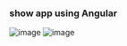 ### show app using Angular

![image](https://github.com/user-attachments/assets/02ddd4fd-7223-452a-953b-7a192a950e6a)
![image](https://github.com/user-attachments/assets/6137b413-9dd9-4e4d-8d9b-cafb6c87628c)

